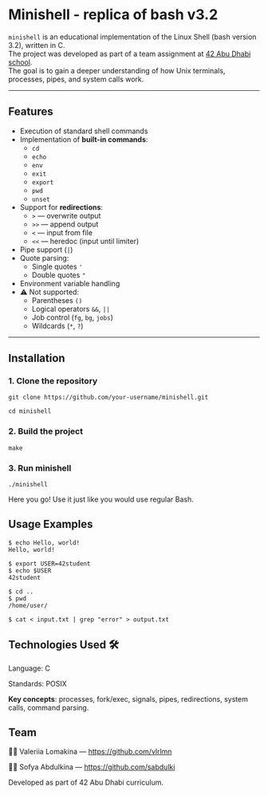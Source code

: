 
# Minishell - replica of bash v3.2

`minishell` is an educational implementation of the Linux Shell (bash version 3.2), written in C.  
The project was developed as part of a team assignment at [42 Abu Dhabi school](https://42abudhabi.ae/).  
The goal is to gain a deeper understanding of how Unix terminals, processes, pipes, and system calls work.

---

## Features

- Execution of standard shell commands
- Implementation of **built-in commands**:
  - `cd`
  - `echo`
  - `env`
  - `exit`
  - `export`
  - `pwd`
  - `unset`
- Support for **redirections**:
  - `>` — overwrite output
  - `>>` — append output
  - `<` — input from file
  - `<<` — heredoc (input until limiter)
- Pipe support (`|`)
- Quote parsing:
  - Single quotes `'`
  - Double quotes `"`
- Environment variable handling
- ⚠️ Not supported:
  - Parentheses `()`
  - Logical operators `&&`, `||`
  - Job control (`fg`, `bg`, `jobs`)
  - Wildcards (`*`, `?`)

---

## Installation
### 1. Clone the repository
``` 
git clone https://github.com/your-username/minishell.git

cd minishell
``` 
### 2. Build the project
```
make
```
### 3. Run minishell
```
./minishell
```

Here you go! Use it just like you would use regular Bash.

## Usage Examples
```
$ echo Hello, world!
Hello, world!

$ export USER=42student
$ echo $USER
42student

$ cd ..
$ pwd
/home/user/

$ cat < input.txt | grep "error" > output.txt
```

## Technologies Used 🛠
Language: C

Standards: POSIX

**Key concepts**: processes, fork/exec, signals, pipes, redirections, system calls, command parsing.

## Team

👩‍💻 Valeriia Lomakina — https://github.com/vlrlmn

👨‍💻 Sofya Abdulkina — https://github.com/sabdulki

Developed as part of 42 Abu Dhabi curriculum.


